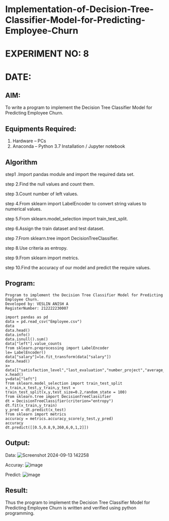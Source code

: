 # Implementation-of-Decision-Tree-Classifier-Model-for-Predicting-Employee-Churn
# EXPERIMENT NO: 8
# DATE: 
## AIM:
To write a program to implement the Decision Tree Classifier Model for Predicting Employee Churn.

## Equipments Required:
1. Hardware – PCs
2. Anaconda – Python 3.7 Installation / Jupyter notebook

## Algorithm

step1 .Import pandas module and import the required data set.

step 2.Find the null values and count them.

step 3.Count number of left values.

step 4.From sklearn import LabelEncoder to convert string values to numerical values.

step 5.From sklearn.model_selection import train_test_split.

step 6.Assign the train dataset and test dataset.

step 7.From sklearn.tree import DecisionTreeClassifier.

step 8.Use criteria as entropy.

step 9.From sklearn import metrics.

step 10.Find the accuracy of our model and predict the require values.

## Program:
```
Program to implement the Decision Tree Classifier Model for Predicting Employee Churn.
Developed by: VESLIN ANISH A
RegisterNumber: 212222230007

import pandas as pd
data = pd.read_csv("Employee.csv")
data
data.head()
data.info()
data.isnull().sum()
data["left"].value_counts
from sklearn.preprocessing import LabelEncoder
le= LabelEncoder()
data["salary"]=le.fit_transform(data["salary"])
data.head()
x= data[["satisfaction_level","last_evaluation","number_project","average_montly_hours","time_spend_company","Work_accident","promotion_last_5years","salary"]]
x.head()
y=data["left"]
from sklearn.model_selection import train_test_split
x_train,x_test,y_train,y_test = train_test_split(x,y,test_size=0.2,random_state = 100)
from sklearn.tree import DecisionTreeClassifier
dt = DecisionTreeClassifier(criterion="entropy")
dt.fit(x_train,y_train)
y_pred = dt.predict(x_test)
from sklearn import metrics
accuracy = metrics.accuracy_score(y_test,y_pred)
accuracy
dt.predict([[0.5,0.8,9,260,6,0,1,2]])
```

## Output:
Data:
![Screenshot 2024-09-13 142258](https://github.com/user-attachments/assets/23e43e13-5487-4d23-8500-bc16448a493a)

 Accuray:
 ![image](https://github.com/user-attachments/assets/6bfaae2a-fe34-4383-9682-4b339365c15f)

Predict:
![image](https://github.com/user-attachments/assets/8d42ee5f-f62f-4c32-96c8-03a3148aeda8)

## Result:
Thus the program to implement the  Decision Tree Classifier Model for Predicting Employee Churn is written and verified using python programming.
